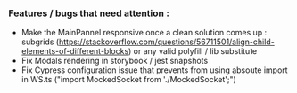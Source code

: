 ### Features / bugs that need attention :

-   Make the MainPannel responsive once a clean solution comes up : subgrids (https://stackoverflow.com/questions/56711501/align-child-elements-of-different-blocks) or any valid polyfill / lib substitute
-   Fix Modals rendering in storybook / jest snapshots
-   Fix Cypress configuration issue that prevents from using absoute import in WS.ts ("import MockedSocket from './MockedSocket';")
